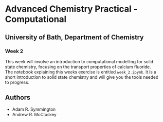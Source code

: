 # Advanced Chemistry Practical - Computational
## University of Bath, Department of Chemistry
### Week 2

This week will involve an introduction to computational modelling for solid state chemistry, focusing on the transport properties of calcium fluoride. The notebook explaining this weeks exercise is entitled `week_2.ipynb`. It is a short introduction to solid state chemistry and will give you the tools needed to progress. 

## Authors

- Adam R. Symmington
- Andrew R. McCluskey

